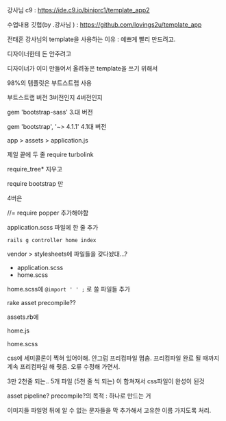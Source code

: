 강사님 c9 :   https://ide.c9.io/biniprc1/template_app2

수업내용 깃헙(by .강사님 ) :  https://github.com/lovings2u/template_app



전태훈 강사님의  template을 사용하는 이유  :  예쁘게 빨리 만드려고.

디자이너한테 돈 안주려고

디자이너가 이미 만들어서 올려놓은 template을 쓰기 위해서 



98%의 템플릿은 부트스트랩 사용

부트스트랩 버전   3버전인지 4버전인지

 gem  'bootstrap-sass'   3.대 버전

gem 'bootstrap', '~> 4.1.1'   4.1대 버전



app > assets > application.js

제일 끝에 두 줄 require turbolink

require_tree*  지우고

require bootstrap  만 

4버은

//= require popper 추가해야함





application.scss 파일에 한 줄 추가





`rails g controller home index`





vendor > stylesheets에 파일들을 갖다놨대...?

- application.scss
- home.scss





home.scss에 `@import ' ' ;`   로 쓸 파일들 추가



rake asset precompile??



assets.rb에

home.js

home.scss



css에 세미콜론이 찍혀 있어야해. 안그럼 프리컴파일 멈춤. 프리컴파일 완료 될 때까지 계속 프리컴파일 해 줫음. 오류 수정해 가면서.







3만 2천줄 되는.. 5개 파일 (5천 줄 씩 되는) 이 합쳐져서 css파일이 완성이 된것

asset pipeline? precompile?의 목적 :  하나로 만드는 거 





이미지들 파일명 뒤에 알 수 없는 문자들을 막 추가해서 고유한 이름 가지도록 처리.



